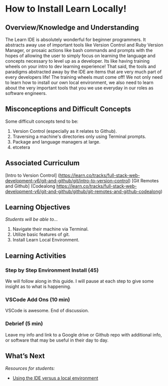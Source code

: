 # How to Install Learn Locally!

## Overview/Knowledge and Understanding
The Learn IDE is absolutely wonderful for beginner programmers. It abstracts away use of important tools like Version Control and Ruby Version Manager, or prosaic actions like bash commands and prompts with the hopes of allowing the user to simply focus on learning the language and concepts necessary to level up as a developer.  Its like having training wheels on your intro to dev learning experience!  That said, the tools and paradigms abstracted away by the IDE are items that are very much part of every developers life!  The training wheels must come off! We not only need to learn how to install our own local environment, we also need to learn about the very important tools that you we use everyday in our roles as software engineers.

## Misconceptions and Difficult Concepts
Some difficult concepts tend to be:
1. Version Control (especially as it relates to Github).
2. Traversing a machine's directories only using Terminal prompts.
3. Package and language managers at large.
4. etcetera

## Associated Curriculum
[Intro to Version Control] (https://learn.co/tracks/full-stack-web-development-v6/git-and-github/git/intro-to-version-control)
[Git Remotes and Github] (Codealong https://learn.co/tracks/full-stack-web-development-v6/git-and-github/github/git-remotes-and-github-codealong)

## Learning Objectives
*Students will be able to...*
1. Navigate their machine via Terminal.
2. Utilize basic features of git.
3. Install Learn Local Environment.

## Learning Activities
### Step by Step Environment Install (45)
We will follow along in this guide. I will pause at each step to give some insight as to what is happening.

### VSCode Add Ons (10 min)
VSCode is awesome. End of discussion.

### Debrief (5 min)
Leave my info and link to a Google drive or Github repo with additional info, or software that may be useful in their day to day.

## What’s Next
*Resources for students:*
* [Using the IDE versus a local environment](https://help.learn.co/online-immersive-bootcamps/online-web-developer-program-faqs/using-the-ide-versus-a-local-environment)